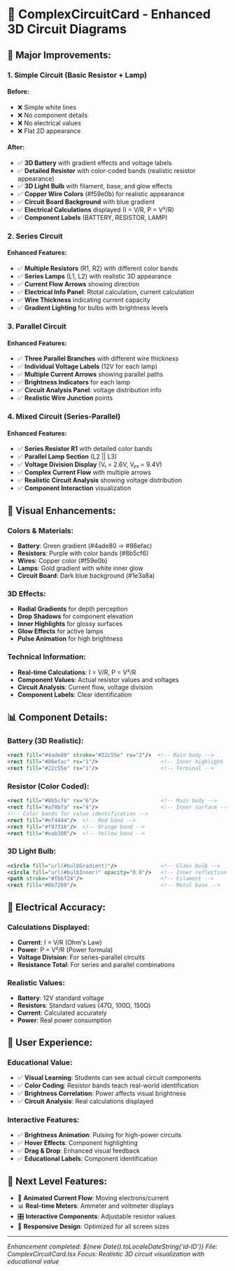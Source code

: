 # 🎨 ComplexCircuitCard - Enhanced 3D Circuit Diagrams

## 🔧 **Major Improvements:**

### **1. Simple Circuit (Basic Resistor + Lamp)**
#### **Before:** 
- ❌ Simple white lines
- ❌ No component details
- ❌ No electrical values
- ❌ Flat 2D appearance

#### **After:**
- ✅ **3D Battery** with gradient effects and voltage labels
- ✅ **Detailed Resistor** with color-coded bands (realistic resistor appearance)
- ✅ **3D Light Bulb** with filament, base, and glow effects
- ✅ **Copper Wire Colors** (#f59e0b) for realistic appearance
- ✅ **Circuit Board Background** with blue gradient
- ✅ **Electrical Calculations** displayed (I = V/R, P = V²/R)
- ✅ **Component Labels** (BATTERY, RESISTOR, LAMP)

### **2. Series Circuit**
#### **Enhanced Features:**
- ✅ **Multiple Resistors** (R1, R2) with different color bands
- ✅ **Series Lamps** (L1, L2) with realistic 3D appearance
- ✅ **Current Flow Arrows** showing direction
- ✅ **Electrical Info Panel**: Rtotal calculation, current calculation
- ✅ **Wire Thickness** indicating current capacity
- ✅ **Gradient Lighting** for bulbs with brightness levels

### **3. Parallel Circuit**
#### **Enhanced Features:**
- ✅ **Three Parallel Branches** with different wire thickness
- ✅ **Individual Voltage Labels** (12V for each lamp)
- ✅ **Multiple Current Arrows** showing parallel paths
- ✅ **Brightness Indicators** for each lamp
- ✅ **Circuit Analysis Panel**: voltage distribution info
- ✅ **Realistic Wire Junction** points

### **4. Mixed Circuit (Series-Parallel)**
#### **Enhanced Features:**
- ✅ **Series Resistor R1** with detailed color bands
- ✅ **Parallel Lamp Section** (L2 || L3)
- ✅ **Voltage Division Display** (V₁ = 2.6V, V₂₃ = 9.4V)
- ✅ **Complex Current Flow** with multiple arrows
- ✅ **Realistic Circuit Analysis** showing voltage distribution
- ✅ **Component Interaction** visualization

## 🎨 **Visual Enhancements:**

### **Colors & Materials:**
- **Battery**: Green gradient (#4ade80 → #86efac)
- **Resistors**: Purple with color bands (#8b5cf6)
- **Wires**: Copper color (#f59e0b)
- **Lamps**: Gold gradient with white inner glow
- **Circuit Board**: Dark blue background (#1e3a8a)

### **3D Effects:**
- **Radial Gradients** for depth perception
- **Drop Shadows** for component elevation
- **Inner Highlights** for glossy surfaces
- **Glow Effects** for active lamps
- **Pulse Animation** for high brightness

### **Technical Information:**
- **Real-time Calculations**: I = V/R, P = V²/R
- **Component Values**: Actual resistor values and voltages
- **Circuit Analysis**: Current flow, voltage division
- **Component Labels**: Clear identification

## 📊 **Component Details:**

### **Battery (3D Realistic):**
```svg
<rect fill="#4ade80" stroke="#22c55e" rx="2"/>  <!-- Main body -->
<rect fill="#86efac" rx="1"/>                    <!-- Inner highlight -->
<rect fill="#22c55e" rx="1"/>                    <!-- Terminal -->
```

### **Resistor (Color Coded):**
```svg
<rect fill="#8b5cf6" rx="6"/>                    <!-- Main body -->
<rect fill="#a78bfa" rx="4"/>                    <!-- Inner surface -->
<!-- Color bands for value identification -->
<rect fill="#ef4444"/>  <!-- Red band -->
<rect fill="#f97316"/>  <!-- Orange band -->
<rect fill="#eab308"/>  <!-- Yellow band -->
```

### **3D Light Bulb:**
```svg
<circle fill="url(#bulbGradient)"/>              <!-- Glass bulb -->
<circle fill="url(#bulbInner)" opacity="0.8"/>   <!-- Inner reflection -->
<path stroke="#fbbf24"/>                         <!-- Filament -->
<rect fill="#6b7280"/>                           <!-- Metal base -->
```

## 🔬 **Electrical Accuracy:**

### **Calculations Displayed:**
- **Current**: I = V/R (Ohm's Law)
- **Power**: P = V²/R (Power formula)
- **Voltage Division**: For series-parallel circuits
- **Resistance Total**: For series and parallel combinations

### **Realistic Values:**
- **Battery**: 12V standard voltage
- **Resistors**: Standard values (47Ω, 100Ω, 150Ω)
- **Current**: Calculated accurately
- **Power**: Real power consumption

## 🎯 **User Experience:**

### **Educational Value:**
- ✅ **Visual Learning**: Students can see actual circuit components
- ✅ **Color Coding**: Resistor bands teach real-world identification
- ✅ **Brightness Correlation**: Power affects visual brightness
- ✅ **Circuit Analysis**: Real calculations displayed

### **Interactive Features:**
- ✅ **Brightness Animation**: Pulsing for high-power circuits
- ✅ **Hover Effects**: Component highlighting
- ✅ **Drag & Drop**: Enhanced visual feedback
- ✅ **Educational Labels**: Component identification

## 🚀 **Next Level Features:**

- 🔄 **Animated Current Flow**: Moving electrons/current
- 📊 **Real-time Meters**: Ammeter and voltmeter displays
- 🎛️ **Interactive Components**: Adjustable resistor values
- 📱 **Responsive Design**: Optimized for all screen sizes

---

*Enhancement completed: ${new Date().toLocaleDateString('id-ID')}*
*File: ComplexCircuitCard.tsx*
*Focus: Realistic 3D circuit visualization with educational value*